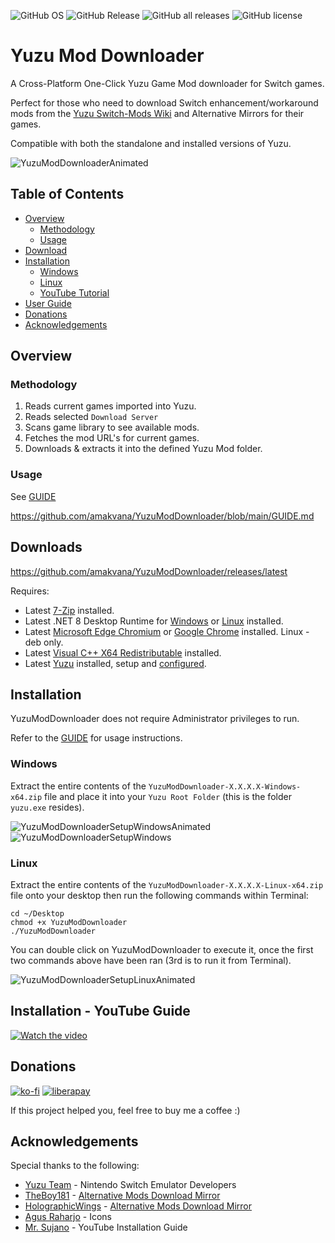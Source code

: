 ![GitHub OS](https://img.shields.io/static/v1?label=OS&message=WINDOWS%20|%20LINUX%20|%20STEAMOS&style=for-the-badge&color=brightgreen)
![GitHub Release](https://img.shields.io/github/v/release/amakvana/YuzuModDownloader?style=for-the-badge)
![GitHub all releases](https://img.shields.io/github/downloads/amakvana/YuzuModDownloader/total?style=for-the-badge)
![GitHub license](https://img.shields.io/github/license/amakvana/YuzuModDownloader?style=for-the-badge)
<!-- ![GitHub repo size](https://img.shields.io/github/repo-size/amakvana/YuzuModDownloader?style=for-the-badge) -->

# Yuzu Mod Downloader

A Cross-Platform One-Click Yuzu Game Mod downloader for Switch games.

Perfect for those who need to download Switch enhancement/workaround mods from the [Yuzu Switch-Mods Wiki](https://github.com/yuzu-emu/yuzu/wiki/Switch-Mods) and Alternative Mirrors for their games.

Compatible with both the standalone and installed versions of Yuzu.

![YuzuModDownloaderAnimated](images/ymd-1400.gif)

## Table of Contents

- [Overview](#overview)
  - [Methodology](#methodology)
  - [Usage](#usage)
- [Download](#downloads)
- [Installation](#installation)
  - [Windows](#windows)
  - [Linux](#linux)
  - [YouTube Tutorial](#installation---youtube-guide)
- [User Guide](https://github.com/amakvana/YuzuModDownloader/blob/main/GUIDE.md)
- [Donations](#donations)
- [Acknowledgements](#acknowledgements)

## Overview

### Methodology

1. Reads current games imported into Yuzu.
2. Reads selected `Download Server`
3. Scans game library to see available mods.
4. Fetches the mod URL's for current games.
5. Downloads & extracts it into the defined Yuzu Mod folder.

### Usage

See [GUIDE](https://github.com/amakvana/YuzuModDownloader/blob/main/GUIDE.md)

https://github.com/amakvana/YuzuModDownloader/blob/main/GUIDE.md

## Downloads

https://github.com/amakvana/YuzuModDownloader/releases/latest

Requires:

- Latest [7-Zip](https://www.7-zip.org/a/7z2301-x64.msi) installed.
- Latest .NET 8 Desktop Runtime for [Windows](https://dotnet.microsoft.com/en-us/download/dotnet/thank-you/runtime-desktop-8.0.1-windows-x64-installer) or [Linux](https://learn.microsoft.com/en-gb/dotnet/core/install/linux?WT.mc_id=dotnet-35129-website) installed.
- Latest [Microsoft Edge Chromium](https://www.microsoft.com/en-us/edge/download) or [Google Chrome](https://www.google.com/chrome/) installed. Linux - deb only.
- Latest [Visual C++ X64 Redistributable](https://aka.ms/vs/16/release/vc_redist.x64.exe) installed.
- Latest [Yuzu](https://yuzu-emu.org/downloads/) installed, setup and [configured](https://youtu.be/kSVlTC1mO9w).

## Installation

YuzuModDownloader does not require Administrator privileges to run.

Refer to the [GUIDE](https://github.com/amakvana/YuzuModDownloader/blob/main/GUIDE.md) for usage instructions.

### Windows

Extract the entire contents of the `YuzuModDownloader-X.X.X.X-Windows-x64.zip` file and place it into your `Yuzu Root Folder` (this is the folder `yuzu.exe` resides).

![YuzuModDownloaderSetupWindowsAnimated](images/ymd-setup-windows.gif)
![YuzuModDownloaderSetupWindows](images/ymd-setup-windows-2.png)

### Linux

Extract the entire contents of the `YuzuModDownloader-X.X.X.X-Linux-x64.zip` file onto your desktop then run the following commands within Terminal:

```
cd ~/Desktop
chmod +x YuzuModDownloader
./YuzuModDownloader
```

You can double click on YuzuModDownloader to execute it, once the first two commands above have been ran (3rd is to run it from Terminal).

![YuzuModDownloaderSetupLinuxAnimated](images/ymd-setup-linux.gif)

## Installation - YouTube Guide

[![Watch the video](images/ymd-youtube.jpg)](https://youtu.be/q_2ivWN07Kw)

## Donations
[![ko-fi](https://ko-fi.com/img/githubbutton_sm.svg)](https://ko-fi.com/amakvana)
[![liberapay](https://liberapay.com/assets/widgets/donate.svg)](https://liberapay.com/amakvana/donate)

If this project helped you, feel free to buy me a coffee :)

## Acknowledgements

Special thanks to the following:

- [Yuzu Team](https://yuzu-emu.org/) - Nintendo Switch Emulator Developers
- [TheBoy181](https://github.com/theboy181/) - [Alternative Mods Download Mirror](https://github.com/theboy181/switch-ptchtxt-mods)
- [HolographicWings](https://github.com/HolographicWings) - [Alternative Mods Download Mirror](https://github.com/HolographicWings/TOTK-Mods-collection)
- [Agus Raharjo](https://www.iconfinder.com/agusraharj) - Icons
- [Mr. Sujano](https://www.youtube.com/watch?v=q_2ivWN07Kw) - YouTube Installation Guide
